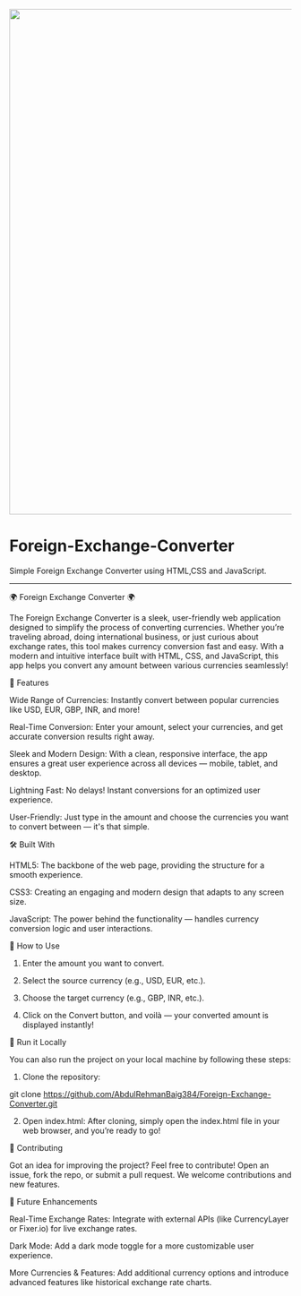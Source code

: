 <p align='center'>
<img width="1916" height="903" alt="image" src="https://github.com/user-attachments/assets/2d9fa2f5-125a-4de3-a13c-a8846428680e" /></p>

# Foreign-Exchange-Converter
Simple Foreign Exchange Converter using HTML,CSS and JavaScript.



---

🌍 Foreign Exchange Converter 🌍

The Foreign Exchange Converter is a sleek, user-friendly web application designed to simplify the process of converting currencies. Whether you’re traveling abroad, doing international business, or just curious about exchange rates, this tool makes currency conversion fast and easy. With a modern and intuitive interface built with HTML, CSS, and JavaScript, this app helps you convert any amount between various currencies seamlessly!

🚀 Features

Wide Range of Currencies: Instantly convert between popular currencies like USD, EUR, GBP, INR, and more!

Real-Time Conversion: Enter your amount, select your currencies, and get accurate conversion results right away.

Sleek and Modern Design: With a clean, responsive interface, the app ensures a great user experience across all devices — mobile, tablet, and desktop.

Lightning Fast: No delays! Instant conversions for an optimized user experience.

User-Friendly: Just type in the amount and choose the currencies you want to convert between — it's that simple.


🛠 Built With

HTML5: The backbone of the web page, providing the structure for a smooth experience.

CSS3: Creating an engaging and modern design that adapts to any screen size.

JavaScript: The power behind the functionality — handles currency conversion logic and user interactions.


🎯 How to Use

1. Enter the amount you want to convert.


2. Select the source currency (e.g., USD, EUR, etc.).


3. Choose the target currency (e.g., GBP, INR, etc.).


4. Click on the Convert button, and voilà — your converted amount is displayed instantly!



🏡 Run it Locally

You can also run the project on your local machine by following these steps:

1. Clone the repository:

git clone https://github.com/AbdulRehmanBaig384/Foreign-Exchange-Converter.git


2. Open index.html: After cloning, simply open the index.html file in your web browser, and you’re ready to go!



🤝 Contributing

Got an idea for improving the project? Feel free to contribute! Open an issue, fork the repo, or submit a pull request. We welcome contributions and new features.

🔮 Future Enhancements

Real-Time Exchange Rates: Integrate with external APIs (like CurrencyLayer or Fixer.io) for live exchange rates.

Dark Mode: Add a dark mode toggle for a more customizable user experience.

More Currencies & Features: Add additional currency options and introduce advanced features like historical exchange rate charts.






